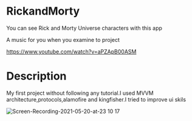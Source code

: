 # RickandMorty

You can see Rick and Morty Universe characters with this app

A music for you when you examine to project

https://www.youtube.com/watch?v=aPZApB00ASM

# Description

My first project without following any tutorial.I used MVVM architecture,protocols,alamofire and kingfisher.I tried to improve ui skils


![Screen-Recording-2021-05-20-at-23 10 17](https://user-images.githubusercontent.com/35069032/119042580-b49d5000-b9c0-11eb-8e6d-60de49a836c6.gif)



